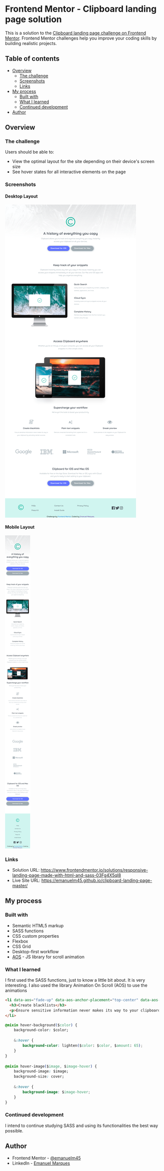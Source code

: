 # Frontend Mentor - Clipboard landing page solution

This is a solution to the [Clipboard landing page challenge on Frontend Mentor](https://www.frontendmentor.io/challenges/clipboard-landing-page-5cc9bccd6c4c91111378ecb9). Frontend Mentor challenges help you improve your coding skills by building realistic projects. 

## Table of contents

- [Overview](#overview)
  - [The challenge](#the-challenge)
  - [Screenshots](#screenshots)
  - [Links](#links)
- [My process](#my-process)
  - [Built with](#built-with)
  - [What I learned](#what-i-learned)
  - [Continued development](#continued-development)
- [Author](#author)

## Overview

### The challenge

Users should be able to:

- View the optimal layout for the site depending on their device's screen size
- See hover states for all interactive elements on the page

### Screenshots

#### Desktop Layout

![Desktop](https://github.com/emanuelm45/portfolio-images/blob/main/clipboard-landing-page-master/desktop.png)

#### Mobile Layout

![Mobile](https://github.com/emanuelm45/portfolio-images/blob/main/clipboard-landing-page-master/mobile.png)

### Links

- Solution URL: https://www.frontendmentor.io/solutions/responsive-landing-page-made-with-html-and-sass-03Fg4X5ql8
- Live Site URL: https://emanuelm45.github.io/clipboard-landing-page-master/
## My process

### Built with

- Semantic HTML5 markup
- SASS functions
- CSS custom properties
- Flexbox
- CSS Grid
- Desktop-first workflow
- [AOS](https://michalsnik.github.io/aos/) - JS library for scroll animation

### What I learned

I first used the SASS functions, just to know a little bit about. It is very interesting. I also used the library Animation On Scroll (AOS) to use the animations

```html
<li data-aos="fade-up" data-aos-anchor-placement="top-center" data-aos-easing="ease" data-aos-duration="1000">
  <h3>Create blacklists</h3>
  <p>Ensure sensitive information never makes its way to your clipboard by excluding certain sources.</p>
</li>
```
```css
@mixin hover-background($color) {
    background-color: $color;

    &:hover {
        background-color: lighten($color: $color, $amount: 65);
    }
}

@mixin hover-image($image, $image-hover) {
    background-image: $image;
    background-size: cover;

    &:hover {
        background-image: $image-hover;
    }
}
```

### Continued development

I intend to continue studying SASS and using its functionalities the best way possible.

## Author

- Frontend Mentor - [@emanuelm45](https://www.frontendmentor.io/profile/emanuelm45)
- LinkedIn - [Emanuel Marques](https://www.linkedin.com/in/emanuel-marques-541617215/)
